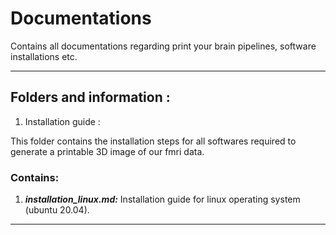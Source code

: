 # Documentations

Contains all documentations regarding print your brain pipelines, software installations etc.

---

## Folders and information : 

1. Installation guide :

This folder contains the installation steps for all softwares required to generate a printable 3D image of our fmri data. 

### Contains: 

1. ***installation_linux.md:*** Installation guide for linux operating system (ubuntu 20.04).  

---
